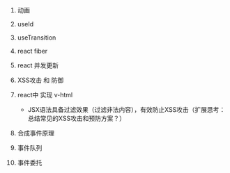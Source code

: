 1. 动画

2. useId

3. useTransition

4. react fiber

5. react 并发更新

6. XSS攻击 和 防御

7. react中 实现 v-html

   + JSX语法具备过滤效果（过滤非法内容），有效防止XSS攻击（扩展思考：总结常见的XSS攻击和预防方案？）

   

8. 合成事件原理

9. 事件队列

10. 事件委托